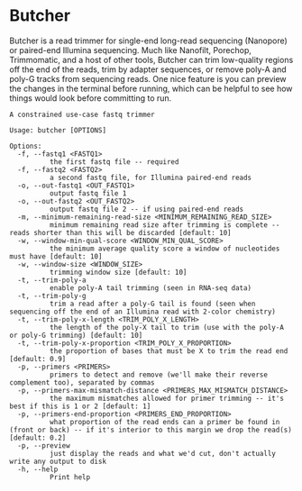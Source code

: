 # Butcher

Butcher is a read trimmer for single-end long-read sequencing (Nanopore) or paired-end Illumina sequencing. Much like Nanofilt, Porechop, Trimmomatic, 
and a host of other tools, Butcher can trim low-quality regions off the end of the reads, trim by adapter sequences, or remove poly-A and poly-G tracks
from sequencing reads. One nice feature is you can preview the changes in the terminal before running, which can be helpful to see how things would look
before committing to run. 

```
A constrained use-case fastq trimmer

Usage: butcher [OPTIONS]

Options:
  -f, --fastq1 <FASTQ1>
          the first fastq file -- required
  -f, --fastq2 <FASTQ2>
          a second fastq file, for Illumina paired-end reads
  -o, --out-fastq1 <OUT_FASTQ1>
          output fastq file 1
  -o, --out-fastq2 <OUT_FASTQ2>
          output fastq file 2 -- if using paired-end reads
  -m, --minimum-remaining-read-size <MINIMUM_REMAINING_READ_SIZE>
          minimum remaining read size after trimming is complete -- reads shorter than this will be discarded [default: 10]
  -w, --window-min-qual-score <WINDOW_MIN_QUAL_SCORE>
          the minimum average quality score a window of nucleotides must have [default: 10]
  -w, --window-size <WINDOW_SIZE>
          trimming window size [default: 10]
  -t, --trim-poly-a
          enable poly-A tail trimming (seen in RNA-seq data)
  -t, --trim-poly-g
          trim a read after a poly-G tail is found (seen when sequencing off the end of an Illumina read with 2-color chemistry)
  -t, --trim-poly-x-length <TRIM_POLY_X_LENGTH>
          the length of the poly-X tail to trim (use with the poly-A or poly-G trimming) [default: 10]
  -t, --trim-poly-x-proportion <TRIM_POLY_X_PROPORTION>
          the proportion of bases that must be X to trim the read end [default: 0.9]
  -p, --primers <PRIMERS>
          primers to detect and remove (we'll make their reverse complement too), separated by commas
  -p, --primers-max-mismatch-distance <PRIMERS_MAX_MISMATCH_DISTANCE>
          the maximum mismatches allowed for primer trimming -- it's best if this is 1 or 2 [default: 1]
  -p, --primers-end-proportion <PRIMERS_END_PROPORTION>
          what proportion of the read ends can a primer be found in (front or back) -- if it's interior to this margin we drop the read(s) [default: 0.2]
  -p, --preview
          just display the reads and what we'd cut, don't actually write any output to disk
  -h, --help
          Print help

```
